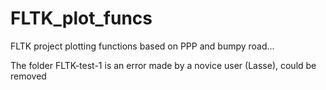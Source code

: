 # FLTK_plot_funcs
FLTK project plotting functions based on PPP and bumpy road...


The folder FLTK-test-1 is an error made by a novice user (Lasse), could be removed
